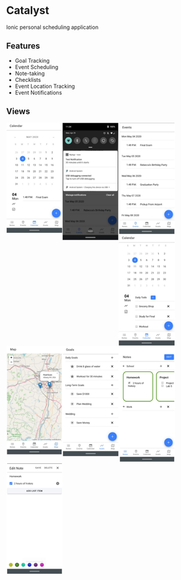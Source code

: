 # Catalyst
Ionic personal scheduling application

## Features
  - Goal Tracking
  - Event Scheduling
  - Note-taking
  - Checklists
  - Event Location Tracking
  - Event Notifications

## Views

<a><img src="https://github.com/rmbogdany/Catalyst/blob/master/src/assets/img1.JPG" align="left" width="150px"></a>
<a><img src="https://github.com/rmbogdany/Catalyst/blob/master/src/assets/img2.JPG" align="left" width="150px"></a>
<a><img src="https://github.com/rmbogdany/Catalyst/blob/master/src/assets/img3.JPG" align="left" width="150px"></a>
<a><img src="https://github.com/rmbogdany/Catalyst/blob/master/src/assets/img4.JPG" align="left" width="150px"></a>
<a><img src="https://github.com/rmbogdany/Catalyst/blob/master/src/assets/img5.JPG" align="left" width="150px"></a>
<a><img src="https://github.com/rmbogdany/Catalyst/blob/master/src/assets/img6.JPG" align="left" width="150px"></a>
<a><img src="https://github.com/rmbogdany/Catalyst/blob/master/src/assets/img7.JPG" align="left" width="150px"></a>
<a><img src="https://github.com/rmbogdany/Catalyst/blob/master/src/assets/img8.JPG" align="left" width="150px"></a>
